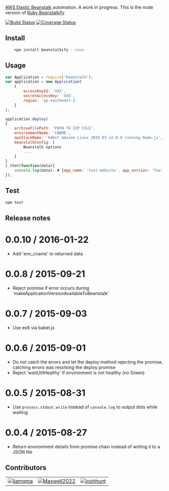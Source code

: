 [AWS Elastic Beanstalk](http://aws.amazon.com/elasticbeanstalk/) automation. A work in progress.
This is the node version of [Ruby Beanstalkify](https://github.com/pranavraja/beanstalkify/) 

[![Build Status](https://travis-ci.org/liamqma/beanstalkify.svg?branch=master)](https://travis-ci.org/liamqma/beanstalkify)
[![Coverage Status](https://coveralls.io/repos/liamqma/beanstalkify/badge.svg?branch=master&service=github)](https://coveralls.io/github/liamqma/beanstalkify?branch=master)

## Install
```bash
    npm install beanstalkify --save
```

## Usage

```javascript
var Application = require('beanstalk');
var application = new Application(
    {
        accessKeyId: 'XXX',
        secretAccessKey: 'XXX',
        region: 'ap-southeast-2'
    }
);

application.deploy(
{
    archiveFilePath: 'PATH TO ZIP FILE',
    environmentName: 'CNAME',
    awsStackName: '64bit Amazon Linux 2015.03 v2.0.0 running Node.js',
    beanstalkConfig: [
        Beanstalk options
        ....
    ]
}
).then(function(data){
    console.log(data); # {app_name: 'test-website', app_version: 'foo', env_name: 'test-website-prod', env_cname: 'tech-website-12345.ap-southeast-2.elasticbeanstalk.com'}
});
```

## Test

```bash
npm test
```
## Release notes
0.0.10 / 2016-01-22
===================

  * Add 'env_cname' to returned data
  
0.0.8 / 2015-09-21
===================

  * Reject promise if error occurs during 'makeApplicationVersionAvailableToBeanstalk'

0.0.7 / 2015-09-03
===================

  * Use es6 via babel.js
  
0.0.6 / 2015-09-01
===================

  * Do not catch the errors and let the deploy method rejecting the promise, catching errors was resolving the deploy promise
  * Reject 'waitUtilHealthy' if environment is not healthy (no Green)
  
0.0.5 / 2015-08-31
===================

  * Use `process.stdout.write` instead of `console.log` to output dots while waiting
  
0.0.4 / 2015-08-27
===================

  * Return environment details from promise chain instead of writing it to a JSON file
  
## Contributors
<table id="contributors"><tr><td><img src=https://avatars.githubusercontent.com/u/4413219?v=3><a href="https://github.com/liamqma">liamqma</a></td><td><img src=https://avatars.githubusercontent.com/u/670701?v=3><a href="https://github.com/Maxwell2022">Maxwell2022</a></td><td><img src=https://avatars.githubusercontent.com/u/46142?v=3><a href="https://github.com/joshhunt">joshhunt</a></td></tr></table>
